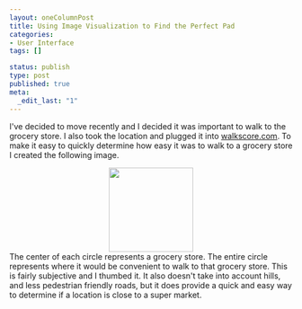 ```yaml
--- 
layout: oneColumnPost
title: Using Image Visualization to Find the Perfect Pad
categories: 
- User Interface
tags: []

status: publish
type: post
published: true
meta: 
  _edit_last: "1"
---
```

I've decided to move recently and I decided it was important to walk to the grocery store. I also took the location and plugged it into <a href="http://www.walkscore.com/">walkscore.com</a>. To make it easy to quickly determine how easy it was to walk to a grocery store I created the following image.

<center><a href="http://www.preenandprune.com/cocoamondo/wp-content/uploads/2009/01/grocerystores.jpg"><img class="alignnone size-thumbnail wp-image-324" title="grocerystores" src="http://www.preenandprune.com/cocoamondo/wp-content/uploads/2009/01/grocerystores-150x150.jpg" alt="" width="150" height="150" /></a></center>The center of each circle represents a grocery store. The entire circle represents where it would be convenient to walk to that grocery store. This is fairly subjective and I thumbed it. It also doesn't take into account hills, and less pedestrian friendly roads, but it does provide a quick and easy way to determine if a location is close to a super market.

